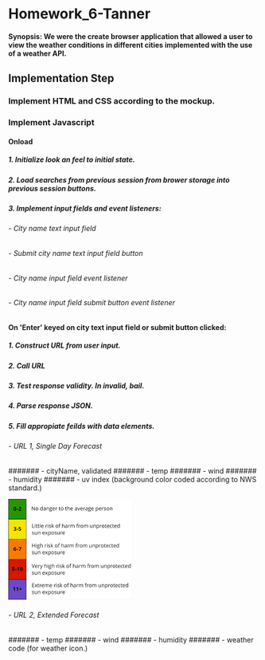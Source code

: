 # Homework_6-Tanner
#### Synopsis: We were the create browser application that allowed a user to view the weather conditions in different cities implemented with the use of a weather API.
## Implementation Step
### Implement HTML and CSS according to the mockup.
### Implement Javascript
#### Onload
##### 1. Initialize look an feel to initial state.
##### 2. Load searches from previous session from brower storage into previous session buttons.
##### 3. Implement input fields and event listeners:
###### - City name text input field
###### - Submit city name text input field button
###### - City name input field event listener
###### - City name input field submit button event listener
#### On 'Enter' keyed on city text input field or submit button clicked:
##### 1. Construct URL from user input.
##### 2. Call URL
##### 3. Test response validity. In invalid, bail.
##### 4. Parse response JSON.
##### 5. Fill appropiate feilds with data elements. 
###### - URL 1, Single Day Forecast
####### - cityName, validated
####### - temp
####### - wind
####### - humidity
####### - uv index (background color coded according to NWS standard.)

!["UV Background Color Code"](./assets/images/uv_hazard_colorcode.png "UV Background Color Code")

###### - URL 2, Extended Forecast
####### - temp
####### - wind
####### - humidity
####### - weather code (for weather icon.)
